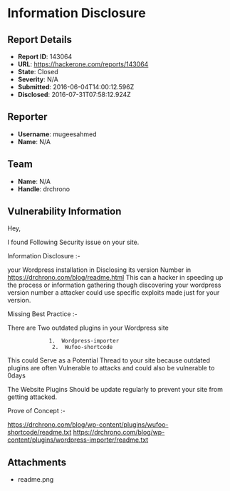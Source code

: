 # Information Disclosure

## Report Details
- **Report ID**: 143064
- **URL**: https://hackerone.com/reports/143064
- **State**: Closed
- **Severity**: N/A
- **Submitted**: 2016-06-04T14:00:12.596Z
- **Disclosed**: 2016-07-31T07:58:12.924Z

## Reporter
- **Username**: mugeesahmed
- **Name**: N/A

## Team
- **Name**: N/A
- **Handle**: drchrono

## Vulnerability Information
Hey, 

I found Following Security issue on your site.

Information Disclosure :-

your Wordpress installation in Disclosing its version Number in https://drchrono.com/blog/readme.html 
This can a hacker in speeding up the process or information gathering though discovering your wordpress version number a attacker could use specific exploits made just for your version.

Missing Best Practice :- 

There are Two outdated plugins in your Wordpress site

                 1.  Wordpress-importer
                  2.  Wufoo-shortcode

This could Serve as a Potential Thread to your site because outdated plugins are often Vulnerable to attacks 
and could also be vulnerable to 0days 

The Website Plugins Should be update regularly to prevent your site from getting attacked.

Prove of Concept :-

https://drchrono.com/blog/wp-content/plugins/wufoo-shortcode/readme.txt
https://drchrono.com/blog/wp-content/plugins/wordpress-importer/readme.txt



## Attachments
- readme.png
